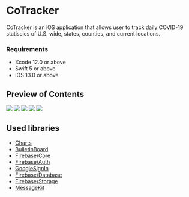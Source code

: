 # CoTracker

CoTracker is an iOS application that allows user to track daily COVID-19 statiscics of U.S. wide, states, counties, and current locations. 

### Requirements

* Xcode 12.0 or above
* Swift 5 or above
* iOS 13.0 or above

## Preview of Contents

![](https://imgur.com/0kz2fPy.jpg)
![](https://imgur.com/gChzZ5w.jpg)
![](https://imgur.com/VGociE1.jpg)
![](https://imgur.com/y8sIFbR.jpg)
![](https://imgur.com/WHL4O4R.jpg)

## Used libraries

* [Charts](https://cocoapods.org/pods/charts)
* [BulletinBoard](https://cocoapods.org/pods/BulletinBoard)
* [Firebase/Core](https://cocoapods.org/pods/FirebaseCore)
* [Firebase/Auth](https://cocoapods.org/pods/FirebaseAuth)
* [GoogleSignIn](https://cocoapods.org/pods/GoogleSignIn)
* [Firebase/Database](https://cocoapods.org/pods/FirebaseDatabase)
* [Firebase/Storage](https://cocoapods.org/pods/FirebaseStorage)
* [MessageKit](https://cocoapods.org/pods/MessageKit)




